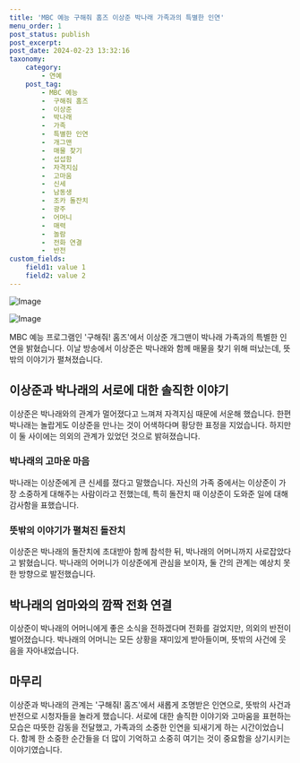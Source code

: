 ```yaml
---
title: 'MBC 예능 구해줘 홈즈 이상준 박나래 가족과의 특별한 인연'
menu_order: 1
post_status: publish
post_excerpt: 
post_date: 2024-02-23 13:32:16
taxonomy:
    category:
        - 연예
    post_tag:
        - MBC 예능
        -  구해줘 홈즈
        -  이상준
        -  박나래
        -  가족
        -  특별한 인연
        -  개그맨
        -  매물 찾기
        -  섭섭함
        -  자격지심
        -  고마움
        -  신세
        -  남동생
        -  조카 돌잔치
        -  광주
        -  어머니
        -  매력
        -  놀람
        -  전화 연결
        -  반전
custom_fields:
    field1: value 1
    field2: value 2
---
```


![Image](https://ssl.pstatic.net/mimgnews/image/144/2024/02/23/0000945062_001_20240223084203149.png?type=w540)

![Image](https://mimgnews.pstatic.net/image/144/2024/02/23/0000945062_002_20240223084203197.png?type=w540)

MBC 예능 프로그램인 '구해줘! 홈즈'에서 이상준 개그맨이 박나래 가족과의 특별한 인연을 밝혔습니다. 이날 방송에서 이상준은 박나래와 함께 매물을 찾기 위해 떠났는데, 뜻밖의 이야기가 펼쳐졌습니다. 
## 이상준과 박나래의 서로에 대한 솔직한 이야기
이상준은 박나래와의 관계가 멀어졌다고 느껴져 자격지심 때문에 서운해 했습니다. 한편 박나래는 놀랍게도 이상준을 만나는 것이 어색하다며 황당한 표정을 지었습니다. 하지만 이 둘 사이에는 의외의 관계가 있었던 것으로 밝혀졌습니다.
### 박나래의 고마운 마음
박나래는 이상준에게 큰 신세를 졌다고 말했습니다. 자신의 가족 중에서는 이상준이 가장 소중하게 대해주는 사람이라고 전했는데, 특히 돌잔치 때 이상준이 도와준 일에 대해 감사함을 표했습니다.
### 뜻밖의 이야기가 펼쳐진 돌잔치
이상준은 박나래의 돌잔치에 초대받아 함께 참석한 뒤, 박나래의 어머니까지 사로잡았다고 밝혔습니다. 박나래의 어머니가 이상준에게 관심을 보이자, 둘 간의 관계는 예상치 못한 방향으로 발전했습니다.
## 박나래의 엄마와의 깜짝 전화 연결
이상준이 박나래의 어머니에게 좋은 소식을 전하겠다며 전화를 걸었지만, 의외의 반전이 벌어졌습니다. 박나래의 어머니는 모든 상황을 재미있게 받아들이며, 뜻밖의 사건에 웃음을 자아내었습니다.
## 마무리
이상준과 박나래의 관계는 '구해줘! 홈즈'에서 새롭게 조명받은 인연으로, 뜻밖의 사건과 반전으로 시청자들을 놀라게 했습니다. 서로에 대한 솔직한 이야기와 고마움을 표현하는 모습은 따뜻한 감동을 전달했고, 가족과의 소중한 인연을 되새기게 하는 시간이었습니다. 함께 한 소중한 순간들을 더 많이 기억하고 소중히 여기는 것이 중요함을 상기시키는 이야기였습니다.
